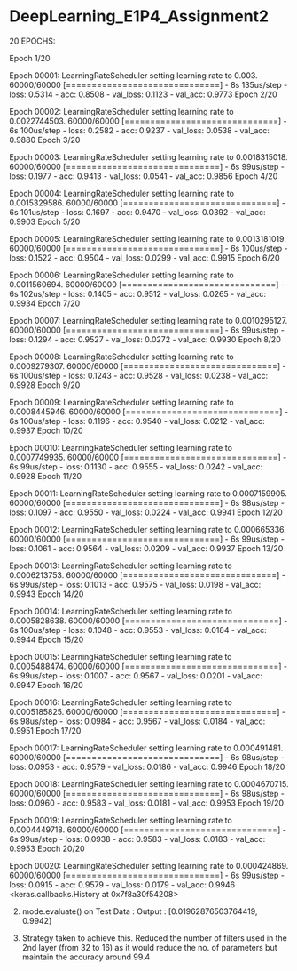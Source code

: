 # DeepLearning_E1P4_Assignment2

20 EPOCHS:

Epoch 1/20

Epoch 00001: LearningRateScheduler setting learning rate to 0.003.
60000/60000 [==============================] - 8s 135us/step - loss: 0.5314 - acc: 0.8508 - val_loss: 0.1123 - val_acc: 0.9773
Epoch 2/20

Epoch 00002: LearningRateScheduler setting learning rate to 0.0022744503.
60000/60000 [==============================] - 6s 100us/step - loss: 0.2582 - acc: 0.9237 - val_loss: 0.0538 - val_acc: 0.9880
Epoch 3/20

Epoch 00003: LearningRateScheduler setting learning rate to 0.0018315018.
60000/60000 [==============================] - 6s 99us/step - loss: 0.1977 - acc: 0.9413 - val_loss: 0.0541 - val_acc: 0.9856
Epoch 4/20

Epoch 00004: LearningRateScheduler setting learning rate to 0.0015329586.
60000/60000 [==============================] - 6s 101us/step - loss: 0.1697 - acc: 0.9470 - val_loss: 0.0392 - val_acc: 0.9903
Epoch 5/20

Epoch 00005: LearningRateScheduler setting learning rate to 0.0013181019.
60000/60000 [==============================] - 6s 100us/step - loss: 0.1522 - acc: 0.9504 - val_loss: 0.0299 - val_acc: 0.9915
Epoch 6/20

Epoch 00006: LearningRateScheduler setting learning rate to 0.0011560694.
60000/60000 [==============================] - 6s 102us/step - loss: 0.1405 - acc: 0.9512 - val_loss: 0.0265 - val_acc: 0.9934
Epoch 7/20

Epoch 00007: LearningRateScheduler setting learning rate to 0.0010295127.
60000/60000 [==============================] - 6s 99us/step - loss: 0.1294 - acc: 0.9527 - val_loss: 0.0272 - val_acc: 0.9930
Epoch 8/20

Epoch 00008: LearningRateScheduler setting learning rate to 0.0009279307.
60000/60000 [==============================] - 6s 100us/step - loss: 0.1243 - acc: 0.9528 - val_loss: 0.0238 - val_acc: 0.9928
Epoch 9/20

Epoch 00009: LearningRateScheduler setting learning rate to 0.0008445946.
60000/60000 [==============================] - 6s 100us/step - loss: 0.1196 - acc: 0.9540 - val_loss: 0.0212 - val_acc: 0.9937
Epoch 10/20

Epoch 00010: LearningRateScheduler setting learning rate to 0.0007749935.
60000/60000 [==============================] - 6s 99us/step - loss: 0.1130 - acc: 0.9555 - val_loss: 0.0242 - val_acc: 0.9928
Epoch 11/20

Epoch 00011: LearningRateScheduler setting learning rate to 0.0007159905.
60000/60000 [==============================] - 6s 98us/step - loss: 0.1097 - acc: 0.9550 - val_loss: 0.0224 - val_acc: 0.9941
Epoch 12/20

Epoch 00012: LearningRateScheduler setting learning rate to 0.000665336.
60000/60000 [==============================] - 6s 99us/step - loss: 0.1061 - acc: 0.9564 - val_loss: 0.0209 - val_acc: 0.9937
Epoch 13/20

Epoch 00013: LearningRateScheduler setting learning rate to 0.0006213753.
60000/60000 [==============================] - 6s 99us/step - loss: 0.1013 - acc: 0.9575 - val_loss: 0.0198 - val_acc: 0.9943
Epoch 14/20

Epoch 00014: LearningRateScheduler setting learning rate to 0.0005828638.
60000/60000 [==============================] - 6s 100us/step - loss: 0.1048 - acc: 0.9553 - val_loss: 0.0184 - val_acc: 0.9944
Epoch 15/20

Epoch 00015: LearningRateScheduler setting learning rate to 0.0005488474.
60000/60000 [==============================] - 6s 99us/step - loss: 0.1007 - acc: 0.9567 - val_loss: 0.0201 - val_acc: 0.9947
Epoch 16/20

Epoch 00016: LearningRateScheduler setting learning rate to 0.0005185825.
60000/60000 [==============================] - 6s 98us/step - loss: 0.0984 - acc: 0.9567 - val_loss: 0.0184 - val_acc: 0.9951
Epoch 17/20

Epoch 00017: LearningRateScheduler setting learning rate to 0.000491481.
60000/60000 [==============================] - 6s 98us/step - loss: 0.0953 - acc: 0.9579 - val_loss: 0.0186 - val_acc: 0.9946
Epoch 18/20

Epoch 00018: LearningRateScheduler setting learning rate to 0.0004670715.
60000/60000 [==============================] - 6s 98us/step - loss: 0.0960 - acc: 0.9583 - val_loss: 0.0181 - val_acc: 0.9953
Epoch 19/20

Epoch 00019: LearningRateScheduler setting learning rate to 0.0004449718.
60000/60000 [==============================] - 6s 99us/step - loss: 0.0938 - acc: 0.9583 - val_loss: 0.0183 - val_acc: 0.9953
Epoch 20/20

Epoch 00020: LearningRateScheduler setting learning rate to 0.000424869.
60000/60000 [==============================] - 6s 99us/step - loss: 0.0915 - acc: 0.9579 - val_loss: 0.0179 - val_acc: 0.9946
<keras.callbacks.History at 0x7f8a30f54208>


2. mode.evaluate() on Test Data :
   Output : [0.01962876503764419, 0.9942]

3. Strategy taken to achieve this.
   Reduced the number of filters used in the 2nd layer (from 32 to 16) as it would reduce the no. of parameters but maintain the accuracy around 99.4 
